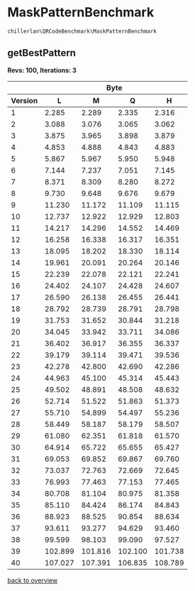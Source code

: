 # MaskPatternBenchmark

`chillerlan\QRCodeBenchmark\MaskPatternBenchmark`

## getBestPattern

**Revs: 100, Iterations: 3**

<table><thead>
<tr><th></th><th colspan="4">Byte</th></tr>
<tr><th>Version</th><th>L</th><th>M</th><th>Q</th><th>H</th></tr>
</thead><tbody>
<tr><td>1</td><td>2.285</td><td>2.289</td><td>2.335</td><td>2.316</td></tr>
<tr><td>2</td><td>3.088</td><td>3.076</td><td>3.065</td><td>3.062</td></tr>
<tr><td>3</td><td>3.875</td><td>3.965</td><td>3.898</td><td>3.879</td></tr>
<tr><td>4</td><td>4.853</td><td>4.888</td><td>4.843</td><td>4.883</td></tr>
<tr><td>5</td><td>5.867</td><td>5.967</td><td>5.950</td><td>5.948</td></tr>
<tr><td>6</td><td>7.144</td><td>7.237</td><td>7.051</td><td>7.145</td></tr>
<tr><td>7</td><td>8.371</td><td>8.309</td><td>8.280</td><td>8.272</td></tr>
<tr><td>8</td><td>9.730</td><td>9.648</td><td>9.676</td><td>9.679</td></tr>
<tr><td>9</td><td>11.230</td><td>11.172</td><td>11.109</td><td>11.115</td></tr>
<tr><td>10</td><td>12.737</td><td>12.922</td><td>12.929</td><td>12.803</td></tr>
<tr><td>11</td><td>14.217</td><td>14.296</td><td>14.552</td><td>14.469</td></tr>
<tr><td>12</td><td>16.258</td><td>16.338</td><td>16.317</td><td>16.351</td></tr>
<tr><td>13</td><td>18.095</td><td>18.202</td><td>18.330</td><td>18.114</td></tr>
<tr><td>14</td><td>19.961</td><td>20.091</td><td>20.264</td><td>20.146</td></tr>
<tr><td>15</td><td>22.239</td><td>22.078</td><td>22.121</td><td>22.241</td></tr>
<tr><td>16</td><td>24.402</td><td>24.107</td><td>24.428</td><td>24.607</td></tr>
<tr><td>17</td><td>26.590</td><td>26.138</td><td>26.455</td><td>26.441</td></tr>
<tr><td>18</td><td>28.792</td><td>28.739</td><td>28.791</td><td>28.798</td></tr>
<tr><td>19</td><td>31.753</td><td>31.652</td><td>30.844</td><td>31.218</td></tr>
<tr><td>20</td><td>34.045</td><td>33.942</td><td>33.711</td><td>34.086</td></tr>
<tr><td>21</td><td>36.402</td><td>36.917</td><td>36.355</td><td>36.337</td></tr>
<tr><td>22</td><td>39.179</td><td>39.114</td><td>39.471</td><td>39.536</td></tr>
<tr><td>23</td><td>42.278</td><td>42.800</td><td>42.690</td><td>42.286</td></tr>
<tr><td>24</td><td>44.963</td><td>45.100</td><td>45.314</td><td>45.443</td></tr>
<tr><td>25</td><td>49.502</td><td>48.891</td><td>48.508</td><td>48.632</td></tr>
<tr><td>26</td><td>52.714</td><td>51.522</td><td>51.863</td><td>51.373</td></tr>
<tr><td>27</td><td>55.710</td><td>54.899</td><td>54.497</td><td>55.236</td></tr>
<tr><td>28</td><td>58.449</td><td>58.187</td><td>58.179</td><td>58.507</td></tr>
<tr><td>29</td><td>61.080</td><td>62.351</td><td>61.818</td><td>61.570</td></tr>
<tr><td>30</td><td>64.914</td><td>65.722</td><td>65.655</td><td>65.427</td></tr>
<tr><td>31</td><td>69.053</td><td>69.852</td><td>69.867</td><td>69.760</td></tr>
<tr><td>32</td><td>73.037</td><td>72.763</td><td>72.669</td><td>72.645</td></tr>
<tr><td>33</td><td>76.993</td><td>77.463</td><td>77.153</td><td>77.465</td></tr>
<tr><td>34</td><td>80.708</td><td>81.104</td><td>80.975</td><td>81.358</td></tr>
<tr><td>35</td><td>85.110</td><td>84.424</td><td>86.174</td><td>84.843</td></tr>
<tr><td>36</td><td>88.923</td><td>88.525</td><td>90.854</td><td>88.634</td></tr>
<tr><td>37</td><td>93.611</td><td>93.277</td><td>94.629</td><td>93.460</td></tr>
<tr><td>38</td><td>99.599</td><td>98.103</td><td>99.090</td><td>97.527</td></tr>
<tr><td>39</td><td>102.899</td><td>101.816</td><td>102.100</td><td>101.738</td></tr>
<tr><td>40</td><td>107.027</td><td>107.391</td><td>106.835</td><td>108.789</td></tr>
</tbody></table>

[back to overview](./Benchmark.md)